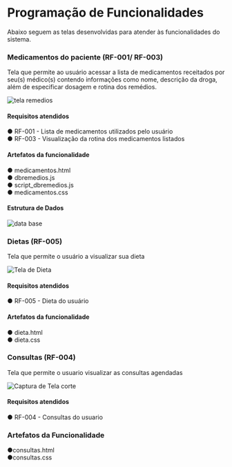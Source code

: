 # Programação de Funcionalidades

Abaixo seguem as telas desenvolvidas para atender às funcionalidades do sistema.

### Medicamentos do paciente (RF-001/ RF-003)

Tela que permite ao usuário acessar a lista de medicamentos receitados por seu(s) médico(s) contendo informações como nome, descrição da droga, além de especificar dosagem e rotina dos remédios.

![tela remedios](https://user-images.githubusercontent.com/106809153/203102384-bc677a51-2919-4d67-88d7-f78bf2ad00e0.png)

#### Requisitos atendidos                                                                                                                                        
●	RF-001 - Lista de medicamentos utilizados pelo usuário                                                                                                       
●	RF-003 - Visualização da rotina dos medicamentos listados

#### Artefatos da funcionalidade                                                                                                                               
●	medicamentos.html                                                                                                                                           
●	dbremedios.js                                                                                                                                               
●	script_dbremedios.js                                                                                                                                         
●	medicamentos.css

#### Estrutura de Dados

![data base](https://user-images.githubusercontent.com/106809153/203111080-5736b663-6851-425d-8d13-f359f70b135f.png)

### Dietas (RF-005)

Tela que permite o usuário a visualizar sua dieta

![Tela de Dieta](https://user-images.githubusercontent.com/70419372/203146114-e5adbcdc-60f7-464b-a1e6-f4fcf5bda018.PNG)

#### Requisitos atendidos                                                                                                                                        
●	RF-005 - Dieta do usuário  

#### Artefatos da funcionalidade                                                                                                                               
●	dieta.html                                                                    
●	dieta.css

### Consultas (RF-004)

Tela que permite o usuario visualizar as consultas agendadas

![Captura de Tela corte](https://user-images.githubusercontent.com/114194617/203430441-eb78c86a-50a6-4da6-91c3-2e3224042173.png)

#### Requisitos atendidos                                                                                                                                        
●	RF-004 - Consultas do usuario

### Artefatos da Funcionalidade

●consultas.html                                                                                                                                                         
●consultas.css
